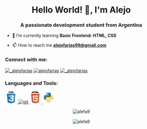 <h1 align="center">Hello World! 👋, I'm Alejo</h1>
<h3 align="center">A passionate development student from Argentina</h3>

- 🌱 I’m currently learning **Basic Frontend: HTML, CSS**

- 📫 How to reach me **alejofarias99@gmail.com**

<h3 align="left">Connect with me:</h3>
<p align="left">
<a href="https://twitter.com/_alejofarias" target="blank"><img align="center" src="https://raw.githubusercontent.com/rahuldkjain/github-profile-readme-generator/master/src/images/icons/Social/twitter.svg" alt="_alejofarias" height="30" width="40" /></a>
<a href="https://linkedin.com/in/alejofarias" target="blank"><img align="center" src="https://raw.githubusercontent.com/rahuldkjain/github-profile-readme-generator/master/src/images/icons/Social/linked-in-alt.svg" alt="alejofarias" height="30" width="40" /></a>
<a href="https://instagram.com/_alejofarias" target="blank"><img align="center" src="https://raw.githubusercontent.com/rahuldkjain/github-profile-readme-generator/master/src/images/icons/Social/instagram.svg" alt="_alejofarias" height="30" width="40" /></a>
</p>

<h3 align="left">Languages and Tools:</h3>
<p align="left"> <a href="https://www.w3schools.com/css/" target="_blank"> <img src="https://raw.githubusercontent.com/devicons/devicon/master/icons/css3/css3-original-wordmark.svg" alt="css3" width="40" height="40"/> </a> <a href="https://git-scm.com/" target="_blank"> <img src="https://www.vectorlogo.zone/logos/git-scm/git-scm-icon.svg" alt="git" width="40" height="40"/> </a> <a href="https://www.w3.org/html/" target="_blank"> <img src="https://raw.githubusercontent.com/devicons/devicon/master/icons/html5/html5-original-wordmark.svg" alt="html5" width="40" height="40"/> </a> <a href="https://www.python.org" target="_blank"> <img src="https://raw.githubusercontent.com/devicons/devicon/master/icons/python/python-original.svg" alt="python" width="40" height="40"/> </a> </p>

<p align="center"><img align="center" src="https://github-readme-streak-stats.herokuapp.com/?user=alefa9&" alt="alefa9" /></p>

<p align="center"><img align="center" src="https://github-readme-stats.vercel.app/api/top-langs?username=alefa9&show_icons=true&locale=en&layout=compact" alt="alefa9" /></p>

